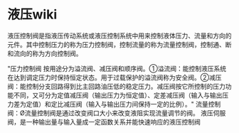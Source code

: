 # 液压wiki

液压控制阀是指液压传动系统或液压控制系统中用来控制液体压力、流量和方向的元件。其中控制压力的称为压力控制阀，控制流量的称为流量控制阀，控制通、断和流向的称为方向控制阀。

"压力控制阀
按用途分为溢流阀、减压阀和顺序阀。①溢流阀：能控制液压系统在达到调定压力时保持恒定状态。用于过载保护的溢流阀称为安全阀。②减压阀：能控制分支回路得到比主回路油压低的稳定压力。减压阀按它所控制的压力功能不同，又可分为定值减压阀（输出压力为恒定值）、定差减压阀（输入与输出压力差为定值）和定比减压阀（输入与输出压力间保持一定的比例）。"
流量控制阀：Ø流量控制阀是通过改变阀口大小来改变液阻实现流量调节的阀。
液压伺服阀，是一种输出量与输入量成一定函数关系并能快速响应的液压控制阀